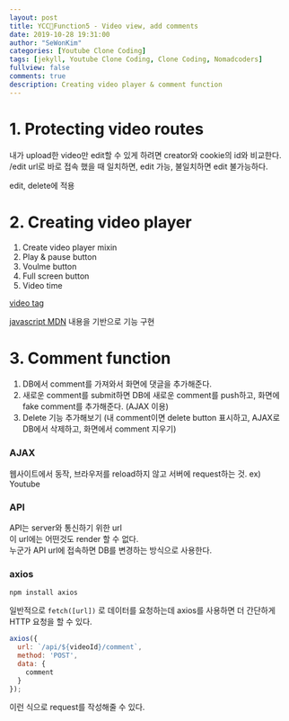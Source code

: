 ```yaml
---
layout: post
title: YCC📄Function5 - Video view, add comments
date: 2019-10-28 19:31:00
author: "SeWonKim"
categories: [Youtube Clone Coding]
tags: [jekyll, Youtube Clone Coding, Clone Coding, Nomadcoders]
fullview: false
comments: true
description: Creating video player & comment function
---
```


# 1. Protecting video routes
내가 upload한 video만 edit할 수 있게 하려면 creator와 cookie의 id와 비교한다.     
/edit url로 바로 접속 했을 때 일치하면, edit 가능, 불일치하면 edit 불가능하다.

edit, delete에 적용

# 2. Creating video player


1. Create video player mixin
2. Play & pause button
3. Voulme button
4. Full screen button
5. Video time

[video tag](https://developer.mozilla.org/ko/docs/Web/HTML/Element/Video)

[javascript MDN](https://developer.mozilla.org/ko/docs/Web/API/HTMLMediaElement) 내용을 기반으로 기능 구현

# 3. Comment function

1. DB에서 comment를 가져와서 화면에 댓글을 추가해준다.
2. 새로운 comment를 submit하면 DB에 새로운 comment를 push하고, 화면에 fake comment를 추가해준다. (AJAX 이용)
3. Delete 기능 추가해보기 (내 comment이면 delete button 표시하고, AJAX로 DB에서 삭제하고, 화면에서 comment 지우기)

### AJAX 
웹사이트에서 동작, 브라우저를 reload하지 않고 서버에 request하는 것. ex) Youtube

### API
API는 server와 통신하기 위한 url     
이 url에는 어떤것도 render 할 수 없다.     
누군가 API url에 접속하면 DB를 변경하는 방식으로 사용한다.

### axios
`npm install axios`

일반적으로 `fetch([url])` 로 데이터를 요청하는데 axios를 사용하면 더 간단하게 HTTP 요청을 할 수 있다. 

```javascript
axios({
  url: `/api/${videoId}/comment`,
  method: 'POST',
  data: {
    comment
  }
});
```
이런 식으로 request를 작성해줄 수 있다.
